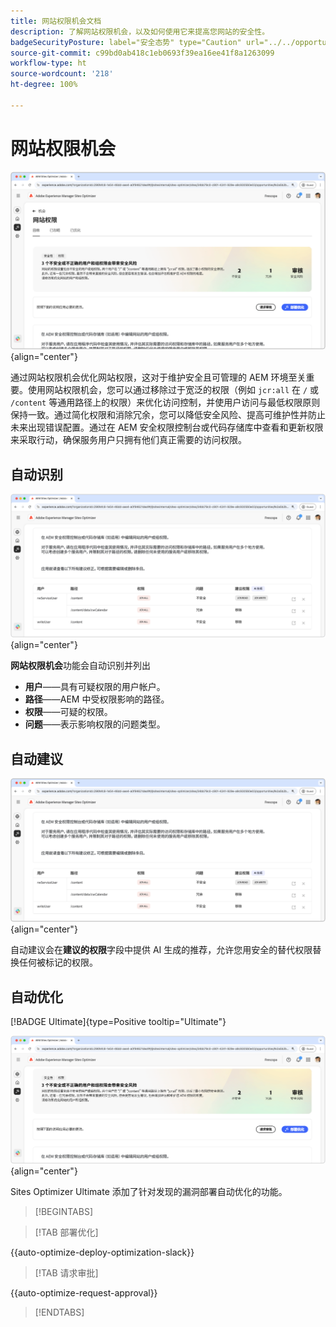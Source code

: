 ```yaml
---
title: 网站权限机会文档
description: 了解网站权限机会，以及如何使用它来提高您网站的安全性。
badgeSecurityPosture: label="安全态势" type="Caution" url="../../opportunity-types/security-posture.md" tooltip="安全态势"
source-git-commit: c99bd0ab418c1eb0693f39ea16ee41f8a1263099
workflow-type: ht
source-wordcount: '218'
ht-degree: 100%

---
```



# 网站权限机会

![网站权限机会](./assets/website-permissions/hero.png){align="center"}

通过网站权限机会优化网站权限，这对于维护安全且可管理的 AEM 环境至关重要。使用网站权限机会，您可以通过移除过于宽泛的权限（例如 `jcr:all` 在 `/` 或 `/content` 等通用路径上的权限）来优化访问控制，并使用户访问与最低权限原则保持一致。通过简化权限和消除冗余，您可以降低安全风险、提高可维护性并防止未来出现错误配置。通过在 AEM 安全权限控制台或代码存储库中查看和更新权限来采取行动，确保服务用户只拥有他们真正需要的访问权限。

## 自动识别

![自动识别网站权限](./assets/website-permissions/auto-identify.png){align="center"}

**网站权限机会**&#x200B;功能会自动识别并列出

* **用户**——具有可疑权限的用户帐户。
* **路径**——AEM 中受权限影响的路径。
* **权限**——可疑的权限。
* **问题**——表示影响权限的问题类型。

## 自动建议

![自动建议网站漏洞](./assets/website-permissions/auto-suggest.png){align="center"}

自动建议会在&#x200B;**建议的权限**&#x200B;字段中提供 AI 生成的推荐，允许您用安全的替代权限替换任何被标记的权限。

## 自动优化

[!BADGE Ultimate]{type=Positive tooltip="Ultimate"}

![自动优化网站权限](./assets/website-permissions/auto-optimize.png){align="center"}

Sites Optimizer Ultimate 添加了针对发现的漏洞部署自动优化的功能。

>[!BEGINTABS]

>[!TAB 部署优化]

{{auto-optimize-deploy-optimization-slack}}

>[!TAB 请求审批]

{{auto-optimize-request-approval}}

>[!ENDTABS]
